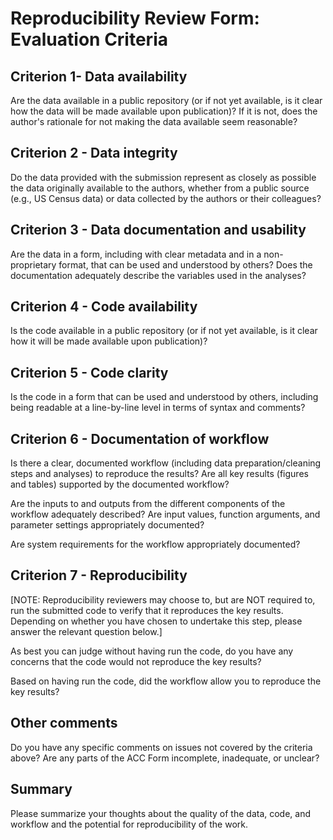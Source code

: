 <script async src="https://www.googletagmanager.com/gtag/js?id={{ site.google_analytics }}"></script>
<script>
  window.dataLayer = window.dataLayer || [];
  function gtag(){dataLayer.push(arguments);}
  gtag('js', new Date());

  gtag('config', '{{ site.google_analytics }}');
</script>

# Reproducibility Review Form: Evaluation Criteria

## Criterion 1- Data availability

Are the data available in a public repository (or if not yet available, is it clear how the data will be made available upon publication)? If it is not, does the author's rationale for not making the data available seem reasonable?

## Criterion 2 - Data integrity

Do the data provided with the submission represent as closely as possible the data originally available to the authors, whether from a public source (e.g., US Census data) or data collected by the authors or their colleagues?

## Criterion 3 - Data documentation and usability

Are the data in a form, including with clear metadata and in a non-proprietary format, that can be used and understood by others? Does the documentation adequately describe the variables used in the analyses?

## Criterion 4 - Code availability

Is the code available in a public repository (or if not yet available, is it clear how it will be made available upon publication)?

## Criterion 5 - Code clarity

Is the code in a form that can be used and understood by others, including being readable at a line-by-line level in terms of syntax and comments?

## Criterion 6 - Documentation of workflow

Is there a clear, documented workflow (including data preparation/cleaning steps and analyses) to reproduce the results? Are all key results (figures and tables) supported by the documented workflow?

Are the inputs to and outputs from the different components of the workflow adequately described? Are input values, function arguments, and parameter settings appropriately documented? 

Are system requirements for the workflow appropriately documented? 


## Criterion 7 - Reproducibility

[NOTE: Reproducibility reviewers may choose to, but are NOT required to, run the submitted code to verify that it reproduces the key results. Depending on whether you have chosen to undertake this step, please answer the relevant question below.] 

As best you can judge without having run the code, do you have any concerns that the code would not reproduce the key results? 

Based on having run the code, did the workflow allow you to reproduce the key results? 

## Other comments

Do you have any specific comments on issues not covered by the criteria above? Are any parts of the ACC Form incomplete, inadequate, or unclear?

## Summary

Please summarize your thoughts about the quality of the data, code, and workflow and the potential for reproducibility of the work.
